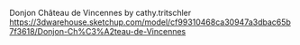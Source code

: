 Donjon Château de Vincennes by cathy.tritschler
https://3dwarehouse.sketchup.com/model/cf99310468ca30947a3dbac65b7f3618/Donjon-Ch%C3%A2teau-de-Vincennes